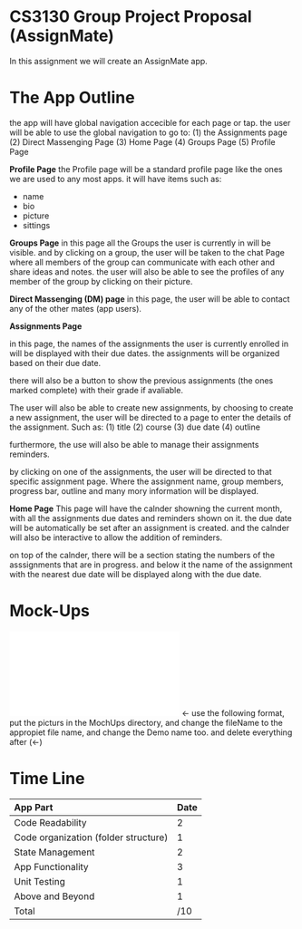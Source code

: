 # CS3130 Group Project Proposal (AssignMate)


In this assignment we will create an AssignMate app.

# The App Outline

the app will have global navigation accecible for each page or tap.
the user will be able to use the global navigation to go to:
(1) the Assignments page
(2) Direct Massenging Page
(3) Home Page
(4) Groups Page
(5) Profile Page

**Profile Page**
the Profile page will be a standard profile page like the ones we are used to any most apps.
it will have items such as:
- name
- bio
- picture
- sittings

**Groups Page**	
in this page all the Groups the user is currently in will be visible.
and by clicking on a group, the user will be taken to the chat Page where all members of the group can communicate with each other
and share ideas and notes. the user will also be able to see the profiles of any member of the group by clicking on their picture.

**Direct Massenging (DM) page**
in this page, the user will be able to contact any of the other mates (app users).

**Assignments Page**

in this page, the names of the assignments the user is currently enrolled in will be displayed with their due dates.
the assignments will be organized based on their due date.

there will also be a button to show the previous assignments (the ones marked complete) with their grade if avaliable.

The user will also be able to create new assignments, by choosing to create a new assignment, the user will be directed to a page to enter
the details of the assignment. Such as:
(1) title
(2) course
(3) due date
(4) outline

furthermore, the use will also be able to manage their assignments reminders.

by clicking on one of the assignments, the user will be directed to that specific assignment page. Where the assignment name, group members,
progress bar, outline and many mory information will be displayed.

**Home Page**
This page will have the calnder showning the current month, with all the assignments due dates and reminders shown on it.
the due date will be automatically be set after an assignment is created.
and the calnder will also be interactive to allow the addition of reminders.

on top of the calnder, there will be a section stating  the numbers of the asssignments that are in progress.
and below it the name of the assignment with the nearest due date will be displayed along with the due date.


# Mock-Ups

![Demo Name](MockUps/fileName.ext) <- use the following format, put the picturs in the MochUps directory, and change the fileName to the appropiet file name, and change the Demo name too. and delete everything after (<-)


# Time Line


| App Part | Date |
|:---|:---|
| Code Readability | 2 |
| Code organization (folder structure) | 1 |  
| State Management            | 2 |
| App Functionality           | 3 |
| Unit Testing                | 1 |
| Above and Beyond            | 1 |
|Total| /10|
